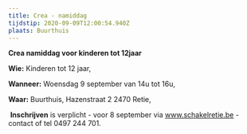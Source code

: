 ```yaml
---
title: Crea - namiddag
tijdstip: 2020-09-09T12:00:54.940Z
plaats: Buurthuis
---
```

**Crea namiddag voor kinderen tot 12jaar**

**Wie:** Kinderen tot 12 jaar,

**Wanneer:** Woensdag 9 september van 14u tot 16u,  

**Waar:** Buurthuis, Hazenstraat 2 2470 Retie,

 **Inschrijven** is verplicht - voor 8 september via www.schakelretie.be - contact of tel 0497 244 701.